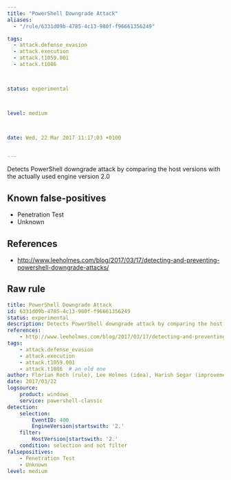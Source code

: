 ```yaml
---
title: "PowerShell Downgrade Attack"
aliases:
  - "/rule/6331d09b-4785-4c13-980f-f96661356249"

tags:
  - attack.defense_evasion
  - attack.execution
  - attack.t1059.001
  - attack.t1086



status: experimental



level: medium



date: Wed, 22 Mar 2017 11:17:03 +0100


---
```


Detects PowerShell downgrade attack by comparing the host versions with the actually used engine version 2.0

<!--more-->


## Known false-positives

* Penetration Test
* Unknown



## References

* http://www.leeholmes.com/blog/2017/03/17/detecting-and-preventing-powershell-downgrade-attacks/


## Raw rule
```yaml
title: PowerShell Downgrade Attack
id: 6331d09b-4785-4c13-980f-f96661356249
status: experimental
description: Detects PowerShell downgrade attack by comparing the host versions with the actually used engine version 2.0
references:
    - http://www.leeholmes.com/blog/2017/03/17/detecting-and-preventing-powershell-downgrade-attacks/
tags:
    - attack.defense_evasion
    - attack.execution
    - attack.t1059.001
    - attack.t1086  # an old one
author: Florian Roth (rule), Lee Holmes (idea), Harish Segar (improvements)
date: 2017/03/22
logsource:
    product: windows
    service: powershell-classic
detection:
    selection:
        EventID: 400
        EngineVersion|startswith: '2.'
    filter:
        HostVersion|startswith: '2.'
    condition: selection and not filter
falsepositives:
    - Penetration Test
    - Unknown
level: medium

```
